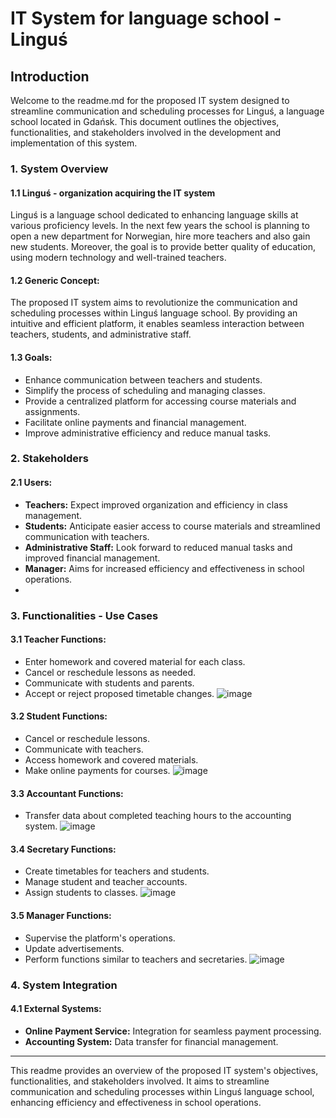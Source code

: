# IT System for language school - Linguś

## Introduction

Welcome to the readme.md for the proposed IT system designed to streamline communication and scheduling processes for Linguś, a language school located in Gdańsk. This document outlines the objectives, functionalities, and stakeholders involved in the development and implementation of this system.

### 1. System Overview

#### 1.1 Linguś - organization acquiring the IT system
Linguś is a language school dedicated to enhancing language skills at various proficiency levels. In the next few years the school is planning to open a new department for Norwegian, hire more teachers and also gain new students. Moreover, the goal is to provide better quality of education, using modern technology and well-trained teachers.

#### 1.2 Generic Concept:
The proposed IT system aims to revolutionize the communication and scheduling processes within Linguś language school. By providing an intuitive and efficient platform, it enables seamless interaction between teachers, students, and administrative staff.

#### 1.3 Goals:
- Enhance communication between teachers and students.
- Simplify the process of scheduling and managing classes.
- Provide a centralized platform for accessing course materials and assignments.
- Facilitate online payments and financial management.
- Improve administrative efficiency and reduce manual tasks.

### 2. Stakeholders

#### 2.1 Users:
- **Teachers:** Expect improved organization and efficiency in class management.
- **Students:** Anticipate easier access to course materials and streamlined communication with teachers.
- **Administrative Staff:** Look forward to reduced manual tasks and improved financial management.
- **Manager:** Aims for increased efficiency and effectiveness in school operations.
- 
### 3. Functionalities - Use Cases

#### 3.1 Teacher Functions:
- Enter homework and covered material for each class.
- Cancel or reschedule lessons as needed.
- Communicate with students and parents.
- Accept or reject proposed timetable changes.
![image](https://github.com/JulitaBussler/UML-project/assets/166449179/c64b94ed-6e8c-43b7-9ae2-4b4edb1d154f)

#### 3.2 Student Functions:
- Cancel or reschedule lessons.
- Communicate with teachers.
- Access homework and covered materials.
- Make online payments for courses.
![image](https://github.com/JulitaBussler/UML-project/assets/166449179/0fffcd5f-36e2-49b0-9bc1-1afe84342b7e)

#### 3.3 Accountant Functions:
- Transfer data about completed teaching hours to the accounting system.
![image](https://github.com/JulitaBussler/UML-project/assets/166449179/0c154512-5299-42fe-93d0-171b1346509c)

#### 3.4 Secretary Functions:
- Create timetables for teachers and students.
- Manage student and teacher accounts.
- Assign students to classes.
![image](https://github.com/JulitaBussler/UML-project/assets/166449179/37155d6a-4b5a-4893-8820-90ab973dce76)

#### 3.5 Manager Functions:
- Supervise the platform's operations.
- Update advertisements.
- Perform functions similar to teachers and secretaries.
![image](https://github.com/JulitaBussler/UML-project/assets/166449179/0aef53ee-0a58-433b-a27c-cf04e48bd59c)

### 4. System Integration

#### 4.1 External Systems:
- **Online Payment Service:** Integration for seamless payment processing.
- **Accounting System:** Data transfer for financial management.



---


This readme provides an overview of the proposed IT system's objectives, functionalities, and stakeholders involved. It aims to streamline communication and scheduling processes within Linguś language school, enhancing efficiency and effectiveness in school operations.
